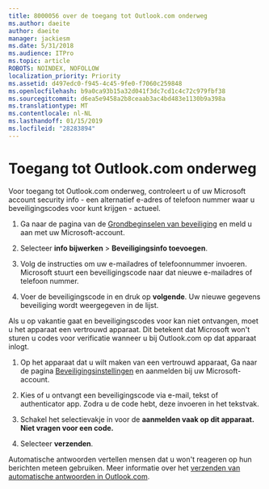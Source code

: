 ```yaml
---
title: 8000056 over de toegang tot Outlook.com onderweg
ms.author: daeite
author: daeite
manager: jackiesm
ms.date: 5/31/2018
ms.audience: ITPro
ms.topic: article
ROBOTS: NOINDEX, NOFOLLOW
localization_priority: Priority
ms.assetid: d497edc0-f945-4c45-9fe0-f7060c259848
ms.openlocfilehash: b9a0ca93b15a32d041f3dc7cd1c4c72c979fbf38
ms.sourcegitcommit: d6ea5e9458a2b8ceaab3ac4bd483e1130b9a398a
ms.translationtype: MT
ms.contentlocale: nl-NL
ms.lasthandoff: 01/15/2019
ms.locfileid: "28283894"
---
```

# <a name="how-to-access-outlookcom-while-traveling"></a>Toegang tot Outlook.com onderweg

Voor toegang tot Outlook.com onderweg, controleert u of uw Microsoft account security info - een alternatief e-adres of telefoon nummer waar u beveiligingscodes voor kunt krijgen - actueel.
  
1. Ga naar de pagina van de [Grondbeginselen van beveiliging](https://go.microsoft.com/fwlink/p/?linkid=842325) en meld u aan met uw Microsoft-account. 
    
2. Selecteer **info bijwerken** \> **Beveiligingsinfo toevoegen**. 
    
3. Volg de instructies om uw e-mailadres of telefoonnummer invoeren. Microsoft stuurt een beveiligingscode naar dat nieuwe e-mailadres of telefoon nummer.
    
4. Voer de beveiligingscode in en druk op **volgende**. Uw nieuwe gegevens beveiliging wordt weergegeven in de lijst. 
    
Als u op vakantie gaat en beveiligingscodes voor kan niet ontvangen, moet u het apparaat een vertrouwd apparaat. Dit betekent dat Microsoft won't sturen u codes voor verificatie wanneer u bij Outlook.com op dat apparaat inlogt.
  
1. Op het apparaat dat u wilt maken van een vertrouwd apparaat, Ga naar de pagina [Beveiligingsinstellingen](https://go.microsoft.com/fwlink/p/?linkid=2002000&amp;clcid=0x409) en aanmelden bij uw Microsoft-account. 
    
2. Kies of u ontvangt een beveiligingscode via e-mail, tekst of authenticator app. Zodra u de code hebt, deze invoeren in het tekstvak.
    
3. Schakel het selectievakje in voor de **aanmelden vaak op dit apparaat. Niet vragen voor een code.**
    
4. Selecteer **verzenden**. 
    
Automatische antwoorden vertellen mensen dat u won't reageren op hun berichten meteen gebruiken. Meer informatie over het [verzenden van automatische antwoorden in Outlook.com](https://go.microsoft.com/fwlink/p/?linkid=2002100&amp;clcid=0x409).
  

